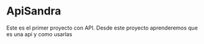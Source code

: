 # ApiSandra
Este es el primer proyecto con API. Desde este proyecto aprenderemos que es una api y como usarlas
